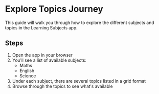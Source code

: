# Explore Topics Journey

This guide will walk you through how to explore the different subjects and topics in the Learning Subjects app.

## Steps

1. Open the app in your browser
2. You'll see a list of available subjects:
   - Maths
   - English
   - Science
3. Under each subject, there are several topics listed in a grid format
4. Browse through the topics to see what's available